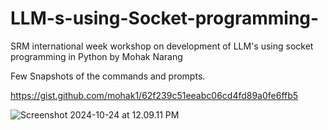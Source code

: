 # LLM-s-using-Socket-programming-
SRM international week workshop on development of LLM's using socket programming in Python by Mohak Narang 

Few Snapshots of the commands and prompts.

https://gist.github.com/mohak1/62f239c51eeabc06cd4fd89a0fe6ffb5

<p>
  <img src = "Screenshot 2024-10-24 at 12.09.11 PM.png" alt = "Screenshot 2024-10-24 at 12.09.11 PM">
</p>
